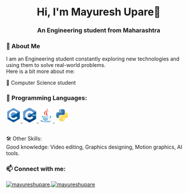 <h1 align="center">Hi, I'm Mayuresh Upare👋</h1>
<h3 align="center">An Engineering student from Maharashtra</h3>
<h3> 🚀 About Me </h3>

I am an Engineering student constantly exploring new technologies and using them to solve real-world problems.<br>
Here is a bit more about me:

🌱 Computer Science student

<h3> 💼 Programming Languages: </h3>

<p align="left">
  <a href="https://www.cprogramming.com/" target="_blank" rel="noreferrer">
    <img src="https://raw.githubusercontent.com/devicons/devicon/master/icons/c/c-original.svg" alt="c" width="40" height="40"/>
  </a>
  <a href="https://www.w3schools.com/cpp/" target="_blank" rel="noreferrer">
    <img src="https://raw.githubusercontent.com/devicons/devicon/master/icons/cplusplus/cplusplus-original.svg" alt="cplusplus" width="40" height="40"/>
  </a>
  <a href="https://www.java.com" target="_blank" rel="noreferrer">
    <img src="https://raw.githubusercontent.com/devicons/devicon/master/icons/java/java-original.svg" alt="java" width="40" height="40"/>
  </a>
  <a href="https://www.python.org" target="_blank" rel="noreferrer">
    <img src="https://raw.githubusercontent.com/devicons/devicon/master/icons/python/python-original.svg" alt="python" width="40" height="40"/>
  </a>
</p>
<br>
🛠 Other Skills:
<br>
Good knowledge: Video editing,
Graphics designing,
Motion graphics,
AI tools.

<h3 align="left">📫 Connect with me:</h3>
<p align="left">
  <a href="https://linkedin.com/in/mayureshupare" target="_blank">
    <img align="center" src="https://raw.githubusercontent.com/rahuldkjain/github-profile-readme-generator/master/src/images/icons/Social/linked-in-alt.svg" alt="mayureshupare" height="30" width="40" />
  </a>
  <a href="mailto:mayureshupare28@gmail.com" target="_blank">
    <img align="center" src="https://raw.githubusercontent.com/rahuldkjain/github-profile-readme-generator/master/src/images/icons/Social/linked-in-alt.svg" alt="mayureshupare" height="30" width="40" />



